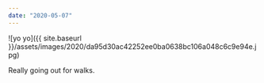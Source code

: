 ```yaml
---
date: "2020-05-07"
---
```


![yo yo]({{ site.baseurl }}/assets/images/2020/da95d30ac42252ee0ba0638bc106a048c6c9e94e.jpg)

Really going out for walks.

